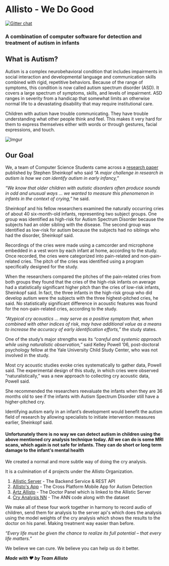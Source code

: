 # Allisto - We Do Good
[![Gitter chat](https://badges.gitter.im/allisto/community/gitter.png)](https://gitter.im/allisto/community/)


### A combination of computer software for detection and treatment of autism in infants

## What is Autism?
Autism is a complex neurobehavioral condition that includes impairments in social interaction and developmental language and communication skills combined with rigid, repetitive behaviors. Because of the range of symptoms, this condition is now called autism spectrum disorder (ASD). It covers a large spectrum of symptoms, skills, and levels of impairment. ASD ranges in severity from a handicap that somewhat limits an otherwise normal life to a devastating disability that may require institutional care.

Children with autism have trouble communicating. They have trouble understanding what other people think and feel. This makes it very hard for them to express themselves either with words or through gestures, facial expressions, and touch.

![Imgur](https://i.imgur.com/VbjsRhk.jpg)

## Our Goal
We, a team of Computer Science Students came across a [research paper](http://www.browndailyherald.com/2012/12/05/cry-acoustics-help-identify-autism-early-study-finds/) published by Stephen Sheinkopf who said *“A major challenge in research in autism is how we can identify autism in early infancy,”*

*“We know that older children with autistic disorders often produce sounds in odd and unusual ways … we wanted to measure this phenomenon in infants in the context of crying,”* he said.

Sheinkopf and his fellow researchers examined the naturally occurring cries of about 40 six-month-old infants, representing two subject groups. One group was identified as high-risk for Autism Spectrum Disorder because the subjects had an older sibling with the disease. The second group was identified as low-risk for autism because the subjects had no siblings who had the disorder, Sheinkopf said.

Recordings of the cries were made using a camcorder and microphone embedded in a vest worn by each infant at home, according to the study. Once recorded, the cries were categorized into pain-related and non-pain-related cries. The pitch of the cries was identified using a program specifically designed for the study. 

When the researchers compared the pitches of the pain-related cries from both groups they found that the cries of the high-risk infants on average had a statistically significant higher pitch than the cries of low-risk infants, Sheinkopf said. In fact, the three infants in the high-risk group who did develop autism were the subjects with the three highest-pitched cries, he said. No statistically significant difference in acoustic features was found for the non-pain-related cries, according to the study.

*“Atypical cry acoustics … may serve as a positive symptom that, when combined with other indices of risk, may have additional value as a means to increase the accuracy of early identification efforts,”* the study states.

One of the study’s major strengths was its *“careful and systemic approach while using naturalistic observation,”* said Kelley Powell ’06, post-doctoral psychology fellow at the Yale University Child Study Center, who was not involved in the study.

Most cry acoustic studies evoke cries systematically to gather data, Powell said. The experimental design of this study, in which cries were observed “naturalistically,” was a new approach to collecting cry acoustic data, Powell said.

She recommended the researchers reevaluate the infants when they are 36 months old to see if the infants with Autism Spectrum Disorder still have a higher-pitched cry.

Identifying autism early in an infant’s development would benefit the autism field of research by allowing specialists to initiate intervention measures earlier, Sheinkopf said.

#### Unfortunately there is no way we can detect autism in children using the above mentioned cry analysis technique today. All we can do is some MRI scans, which again is not safe for infants. They can do short or long term damage to the infant's mental health

We created a normal and more subtle way of doing the cry analysis. 

It is a culmination of 4 projects under the Allisto Organization. 
1. [Allistic Server](https://github.com/allisto/allistic-server) - The Backend Service & REST API
2. [Allisto's App](https://github.com/allisto/allisto-app)  - The Cross Platform Mobile App for Autism Detection
3. [Artz Allisto](https://github.com/allisto/artz-allisto)  - The Doctor Panel which is linked to the Allistic Server
4. [Cry Analysis NN](https://github.com/allisto/cry-analysis)  - The ANN code along with the dataset

We make all of these four work together in harmony to record audio of children, send them for analysis to the server api's which does the analysis using the model weights of the cry analysis which shows the results to the doctor on his panel. Making treatment way easier than before. 

*“Every life must be given the chance to realize its full potential – that every life matters.”*

We believe we can cure. We believe you can help us do it better.

***Made with ❤️ by Team Allisto***

